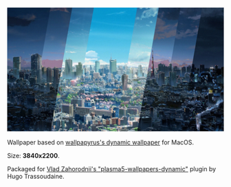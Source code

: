 ![](https://github.com/hugotrsd/dynamicwallpaper-your-name/blob/master/contents/images/preview.jpg)

Wallpaper based on [wallpapyrus's dynamic wallpaper](https://dynamicwallpaper.club/wallpaper/6la1i2jp3vj) for MacOS.

Size: **3840x2200**.


Packaged for [Vlad Zahorodnii's "plasma5-wallpapers-dynamic"](https://github.com/zzag/plasma5-wallpapers-dynamic) plugin by Hugo Trassoudaine.
